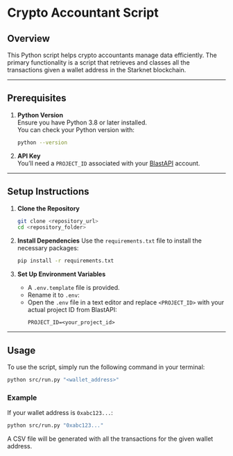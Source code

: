 # Crypto Accountant Script

## Overview

This Python script helps crypto accountants manage data efficiently. The primary functionality is a script that retrieves and classes all the transactions given a wallet address in the Starknet blockchain.

---

## Prerequisites

1. **Python Version**  
   Ensure you have Python 3.8 or later installed.  
   You can check your Python version with:

   ```bash
   python --version
   ```

2. **API Key**  
   You’ll need a `PROJECT_ID` associated with your [BlastAPI](https://blastapi.io/) account.

---

## Setup Instructions

1. **Clone the Repository**

   ```bash
   git clone <repository_url>
   cd <repository_folder>
   ```

2. **Install Dependencies**
   Use the `requirements.txt` file to install the necessary packages:

   ```bash
   pip install -r requirements.txt
   ```

3. **Set Up Environment Variables**
   - A `.env.template` file is provided.
   - Rename it to `.env`:
   - Open the `.env` file in a text editor and replace `<PROJECT_ID>` with your actual project ID from BlastAPI:
     ```plaintext
     PROJECT_ID=<your_project_id>
     ```

---

## Usage

To use the script, simply run the following command in your terminal:

```bash
python src/run.py "<wallet_address>"
```

### Example

If your wallet address is `0xabc123...`:

```bash
python src/run.py "0xabc123..."
```

A CSV file will be generated with all the transactions for the given wallet address.
